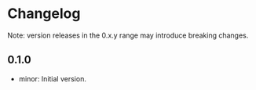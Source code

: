 # Changelog
Note: version releases in the 0.x.y range may introduce breaking changes.

## 0.1.0

- minor: Initial version.
